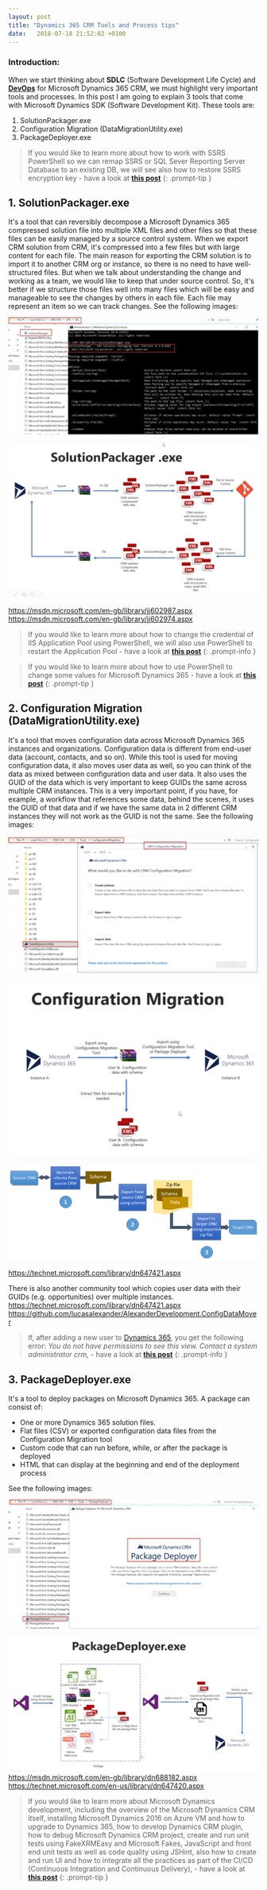 ```yaml
---
layout: post
title: "Dynamics 365 CRM Tools and Process tips"
date:   2018-07-18 21:52:02 +0100
---
```


### Introduction:

When we start thinking about **SDLC** (Software Development Life Cycle) and [**DevOps**](https://blogs.msdn.microsoft.com/devops/) for Microsoft Dynamics 365 CRM, we must highlight very important tools and processes. In this post I am going to explain 3 tools that come with Microsoft Dynamics SDK (Software Development Kit). These tools are:

1. SolutionPackager.exe
2. Configuration Migration (DataMigrationUtility.exe)
3. PackageDeployer.exe

>If you would like to learn more about how to work with SSRS PowerShell so we can remap SSRS or SQL Sever Reporting Server Database to an existing DB, we will see also how to restore SSRS encryption key - have a look at [**this post**](https://mohamedradwan-devops.github.io/posts/working-with-ssrs-sql-server-reporting-server-powershell/)
{: .prompt-tip }

## 1. SolutionPackager.exe

It\'s a tool that can reversibly decompose a Microsoft Dynamics 365 compressed solution file into multiple XML files and other files so that these files can be easily managed by a source control system. When we export CRM solution from CRM, it\'s compressed into a few files but with large content for each file. The main reason for exporting the CRM solution is to import it to another CRM org or instance, so there is no need to have well-structured files. But when we talk about understanding the change and working as a team, we would like to keep that under source control. So, it\'s better if we structure those files well into many files which will be easy and manageable to see the changes by others in each file. Each file may represent an item so we can track changes. See the following images:

![CRM SolutionPackager](/assets/img/2018/07/CRM-SolutionPackager-1024x478.png)

![CRM SolutionPackager workflow](/assets/img/2018/07/CRM-SolutionPackager-workflow-1024x634.png)

<https://msdn.microsoft.com/en-gb/library/jj602987.aspx>
<https://msdn.microsoft.com/en-gb/library/jj602974.aspx>

>If you would like to learn more about how to change the credential of IIS Application Pool using PowerShell, we will also use PowerShell to restart the Application Pool - have a look at [**this post**](https://mohamedradwan-devops.github.io/posts/working-with-iis-powershell/)
{: .prompt-info }

>If you would like to learn more about how to use PowerShell to change some values for Microsoft Dynamics 365 - have a look at [**this post**](https://mohamedradwan-devops.github.io/posts/working-with-microsoft-dynamics-365-powershell/)
{: .prompt-tip }

## 2. Configuration Migration (DataMigrationUtility.exe)

It\'s a tool that moves configuration data across Microsoft Dynamics 365 instances and organizations. Configuration data is different from end-user data (account, contacts, and so on). While this tool is used for moving configuration data, it also moves user data as well, so you can think of the data as mixed between configuration data and user data. It also uses the GUID of the data which is very important to keep GUIDs the same across multiple CRM instances. This is a very important point, if you have, for example, a workflow that references some data, behind the scenes, it uses the GUID of that data and if we have the same data in 2 different CRM instances they will not work as the GUID is not the same. See the following images:

![CRM Configuration Migration](/assets/img/2018/07/CRM-Configuration-Migration-1024x562.png)

![CRM Configuration Migration workflow](/assets/img/2018/07/CRM-Configuration-Migration-workflow-1024x716.png)

![CRM Configuration Migration process and files](/assets/img/2018/07/CRM-Configuration-Migration-process-and-files.png)

<https://technet.microsoft.com/library/dn647421.aspx>

There is also another community tool which copies user data with their GUIDs (e.g. opportunities) over multiple instances.
<https://technet.microsoft.com/library/dn647421.aspx>
<https://github.com/lucasalexander/AlexanderDevelopment.ConfigDataMover>

>If, after adding a new user to [Dynamics 365](https://dynamics.microsoft.com/en-gb/), you get the following error: *You do not have permissions to see this view. Contact a system administrator crm,* - have a look at [**this post**](https://mohamedradwan-devops.github.io/posts/fix-you-do-not-have-permissions-to-see-this-view-contact-a-system-administrator-crm/)
{: .prompt-info }

## 3. PackageDeployer.exe

It\'s a tool to deploy packages on Microsoft Dynamics 365. A package can consist of:

- One or more Dynamics 365 solution files.
- Flat files (CSV) or exported configuration data files from the Configuration Migration tool
- Custom code that can run before, while, or after the package is deployed
- HTML that can display at the beginning and end of the deployment process

See the following images:

![CRM Package Deployer](/assets/img/2018/07/CRM-Package-Deployer-1024x529.png)

![CRM Package Deployer workflow](/assets/img/2018/07/CRM-Package-Deployer-workflow-1024x550.png)
<https://msdn.microsoft.com/en-gb/library/dn688182.aspx>
<https://technet.microsoft.com/en-us/library/dn647420.aspx>

>If you would like to learn more about Microsoft Dynamics development, including the overview of the Microsoft Dynamics CRM itself, installing Microsoft Dynamics 2016 on Azure VM and how to upgrade to Dynamics 365, how to develop Dynamics CRM plugin, how to debug Microsoft Dynamics CRM project, create and run unit tests using FakeXRMEasy and Microsoft Fakes, JavaScript and front end unit tests as well as code quality using JSHint, also how to create and run UI and how to integrate all the practices as part of the CI/CD (Continuous Integration and Continuous Delivery), - have a look at [**this post**](https://mohamedradwan-devops.github.io/posts/devops-for-microsoft-dynamics/)
{: .prompt-tip }
